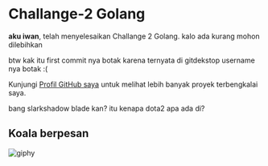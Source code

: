 # Challange-2 Golang

**aku iwan**, telah menyelesaikan Challange 2 Golang. kalo ada kurang mohon dilebihkan

btw kak itu first commit nya botak karena ternyata di gitdekstop username nya botak :(

Kunjungi [Profil GitHub saya](https://github.com/Zegione) untuk melihat lebih banyak proyek terbengkalai saya.

bang slarkshadow blade kan? itu kenapa dota2 apa ada di?

Koala berpesan
---

![giphy](https://github.com/Zegione/Challange2/assets/118948791/ecc24f14-e892-44cd-9520-05d12c6415a9)


